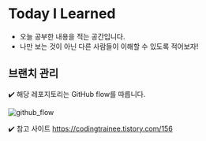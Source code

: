 # Today I Learned
* 오늘 공부한 내용을 적는 공간입니다.
* 나만 보는 것이 아닌 다른 사람들이 이해할 수 있도록 적어보자!

## 브랜치 관리

:heavy_check_mark: 해당 레포지토리는 GitHub flow를 따릅니다.

![github_flow](https://user-images.githubusercontent.com/54772162/104027740-298a9d00-520b-11eb-802f-6eaac080bd1f.PNG)

:heavy_check_mark: 참고 사이트
https://codingtrainee.tistory.com/156
